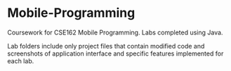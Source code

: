 # Mobile-Programming
Coursework for CSE162 Mobile Programming. Labs completed using Java.


Lab folders include only project files that contain modified code and screenshots of application interface and specific features implemented for each lab. 
